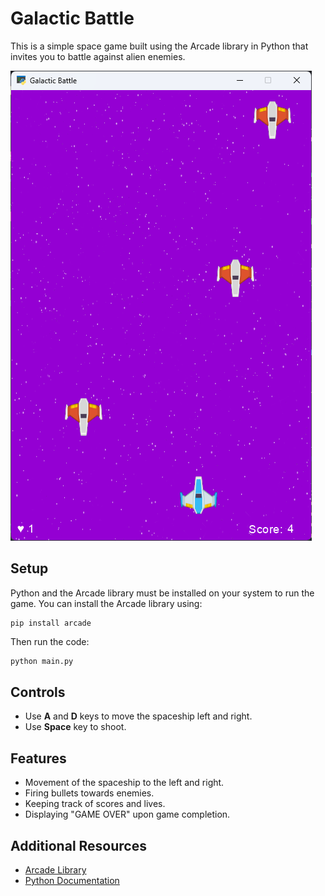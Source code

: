 # Galactic Battle

This is a simple space game built using the Arcade library in Python that invites you to battle against alien enemies.

![Galactic Battle](Screenshot.png)

## Setup

Python and the Arcade library must be installed on your system to run the game. You can install the Arcade library using:

```
pip install arcade
```


Then run the code:

```bash
python main.py
```


## Controls

- Use **A** and **D** keys to move the spaceship left and right.
- Use **Space** key to shoot.

## Features

- Movement of the spaceship to the left and right.
- Firing bullets towards enemies.
- Keeping track of scores and lives.
- Displaying "GAME OVER" upon game completion.

## Additional Resources

- [Arcade Library](https://api.arcade.academy/en/latest/index.html)
- [Python Documentation](https://docs.python.org/)
